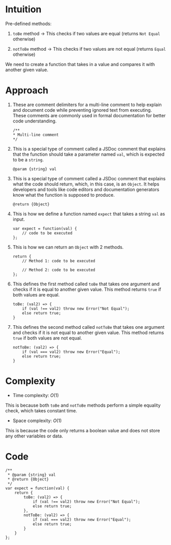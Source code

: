 # Intuition
<!-- Describe your first thoughts on how to solve this problem. -->
Pre-defined methods:
1. `toBe` method → This checks if two values are equal (returns `Not Equal` otherwise)

2. `notToBe` method → This checks if two values are not equal (returns `Equal` otherwise)

We need to create a function that takes in a value and compares it with another given value. 

# Approach
<!-- Describe your approach to solving the problem. -->
1. These are comment delimiters for a multi-line comment to help explain and document code while preventing ignored text from executing. These comments are commonly used in formal documentation for better code understanding.

    ```
    /**
    * Multi-line comment
    */
    ```

2. This is a special type of comment called a JSDoc comment that explains that the function should take a parameter named `val`, which is expected to be a `string`.

    ```
    @param {string} val
    ```

3. This is a special type of comment called a JSDoc comment that explains what the code should return, which, in this case, is an `Object`. It helps developers and tools like code editors and documentation generators know what the function is supposed to produce.

    ```
    @return {Object}
    ```

4. This is how we define a function named `expect` that takes a string `val` as input.

    ```
    var expect = function(val) {
        // code to be executed
    };
    ```

5. This is how we can return an `Object` with 2 methods.

    ```
    return {
        // Method 1: code to be executed

        // Method 2: code to be executed
    };
    ```

6. This defines the first method called `toBe` that takes one argument and checks if it is equal to another given value. This method returns `true` if both values are equal.

    ```
    toBe: (val2) => {
        if (val !== val2) throw new Error("Not Equal");
        else return true;
    }
    ```

7. This defines the second method called `notToBe` that takes one argument and checks if it is not equal to another given value. This method returns `true` if both values are not equal.

    ```
    notToBe: (val2) => {
        if (val === val2) throw new Error("Equal");
        else return true;
    }
    ```

# Complexity
- Time complexity: $O(1)$
<!-- Add your time complexity here, e.g. $$O(n)$$ -->
This is because both `toBe` and `notToBe` methods perform a simple equality check, which takes constant time.

- Space complexity: $O(1)$
<!-- Add your space complexity here, e.g. $$O(n)$$ -->
This is because the code only returns a boolean value and does not store any other variables or data.

# Code
```
/**
 * @param {string} val
 * @return {Object}
 */
var expect = function(val) {
    return {
        toBe: (val2) => {
            if (val !== val2) throw new Error("Not Equal");
            else return true;
        },
        notToBe: (val2) => {
            if (val === val2) throw new Error("Equal");
            else return true;
        }
    }
};
```
